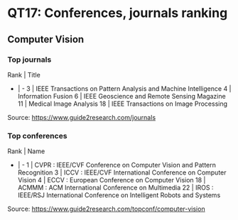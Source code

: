 # QT17: Conferences, journals ranking

## Computer Vision

### Top journals

Rank | Title
 -   | - 
3    | IEEE Transactions on Pattern Analysis and Machine Intelligence
4    | Information Fusion
6    | IEEE Geoscience and Remote Sensing Magazine
11   | Medical Image Analysis
18   | IEEE Transactions on Image Processing

Source: https://www.guide2research.com/journals

### Top conferences

Rank | Name
 -   | -
1    | CVPR : IEEE/CVF Conference on Computer Vision and Pattern Recognition
3    | ICCV : IEEE/CVF International Conference on Computer Vision 
4    | ECCV : European Conference on Computer Vision
18   | ACMMM : ACM International Conference on Multimedia
22   | IROS : IEEE/RSJ International Conference on Intelligent Robots and Systems

Source: https://www.guide2research.com/topconf/computer-vision